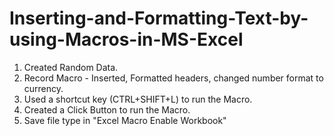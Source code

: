 # Inserting-and-Formatting-Text-by-using-Macros-in-MS-Excel
1. Created Random Data.
2. Record Macro - Inserted, Formatted headers, changed number format to currency.
3. Used a shortcut key (CTRL+SHIFT+L) to run the Macro.
4. Created a Click Button to run the Macro.
5. Save file type in "Excel Macro Enable Workbook"
